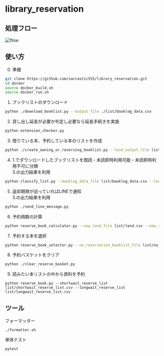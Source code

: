 # library_reservation

## 処理フロー
![flow](https://user-images.githubusercontent.com/29055397/103096508-784f0900-4647-11eb-84ef-67468a5cc8a1.png)

## 使い方
0. 準備
```bash
git clone https://github.com/sarcastic555/library_reservation.git
cd docker
source docker_build.sh
source docker_run.sh
```

1. ブックリストのダウンロード
```bash
python ./download_booklist.py --output_file ./list/booklog_data.csv
```

2. 貸し出し延長が必要か判定し必要なら延長手続きを実施
```bash
python extension_checker.py
```

3. 借りている本、予約している本のリストを作成
```bash
python ./create_owning_or_reserving_booklist.py --lend_output_file list/lend.csv --reserve_output_file list/reserve.csv
```

4. 1.でダウンロードしたブックリストを既読・未読即時利用可能・未読即時利用不可に分類  
3.の出力結果を利用
```bash
python classify_list.py --booklog_data_file list/booklog_data.csv --lend_file list/lend.csv --reserve_file list/reserve.csv --output_not_found_file list/not_found.csv --output_no_reservation_file list/no_reservation.csv --output_has_reservation_file list/has_reservation.csv
```

5. 返却期限が迫っていればLINEで通知  
3.の出力結果を利用
```bash
python ./send_line_message.py
```

6. 予約冊数の計算
```bash
python reserve_book_calculator.py --now_lend_file list/lend.csv --now_reserve_file list/reserve.csv --no_reservation_file list/no_reservation.csv --has_reservation_file list/has_reservation.csv --output_shortwait_reserve_size_file result/shortwait_reserve_size.csv --output_longwait_reserve_size_file result/longwait_reserve_size.csv --output_report_file result/report.html
```

7. 予約する本を選択
```bash
python reserve_book_selector.py --no_reservation_booklist_file list/no_reservation.csv --has_reservation_booklist_file list/has_reservation.csv --shortwait_reserve_book_num_file result/shortwait_reserve_size.csv --longwait_reserve_book_num_file result/longwait_reserve_size.csv --lend_file list/lend.csv --output_shortwait_reserve_list list/shortwait_reserve_list.csv --output_longwait_reserve_list list/longwait_reserve_list.csv
```

8. 予約バスケットをクリア
```bash
python ./clear_reserve_basket.py
```

9. 読みたい本リストの中から資料を予約  
```
python reserve_book.py --shortwait_reserve_list list/shortwait_reserve_list.csv --longwait_reserve_list list/longwait_reserve_list.csv
```

## ツール
フォーマッター
```
./formatter.sh
```
単体テスト
```
pytest
```
